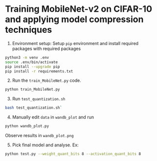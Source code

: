 # Training MobileNet-v2 on CIFAR-10 and applying model compression techniques

1. Environment setup: Setup `pip` environment and install required packages with required packages

```bash
python3 -m venv .env
source .env/bin/activate
pip install --upgrade pip
pip install -r requirements.txt
```
2. Run the `train_MobileNet.py` code.
```bash
python train_MobileNet.py
```

3. Run `test_quantization.sh`
```bash
bash test_quantization.sh`
```

4. Manually edit `data` in  `wandb_plot` and run
```bash
python wandb_plot.py
```
Observe results in `wandb_plot.png`

5. Pick final model and analyse.
Ex:
```bash
python test.py --weight_quant_bits 8 --activation_quant_bits 8
```